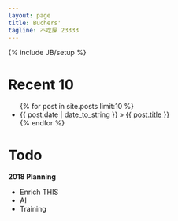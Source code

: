 ```yaml
---
layout: page
title: Buchers'
tagline: 不吃屎 23333
---
```

{% include JB/setup %}

Recent 10
===
<ul class="posts">
  {% for post in site.posts limit:10 %}
    <li><span>{{ post.date | date_to_string }}</span> &raquo; <a href="{{ BASE_PATH }}{{ post.url }}">{{ post.title }}</a></li>
  {% endfor %}
</ul>


Todo
===
**2018 Planning**
- Enrich THIS
- AI
- Training

